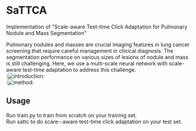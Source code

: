 # SaTTCA
Implementation of "Scale-aware Test-time Click Adaptation for Pulmonary Nodule and Mass Segmentation"

Pulmonary nodules and masses are crucial imaging features in lung cancer screening that require careful management in clinical diagnosis. The segmentation performance on various sizes of lesions of nodule and mass is still challenging. Here, we use a multi-scale neural network with scale-aware test-time adaptation to address this challenge.<br>
:![introduction](http://github.com//SplinterLi/SaTTCA/main/figures/introduction.png):<br>
:![method](http://github.com//SplinterLi/SaTTCA/main/figures/method.png):
## Usage
Run train.py to train from scratch on your training set.<br>
Run sattc to do scare--aware test-time click adaptation on your test set.
